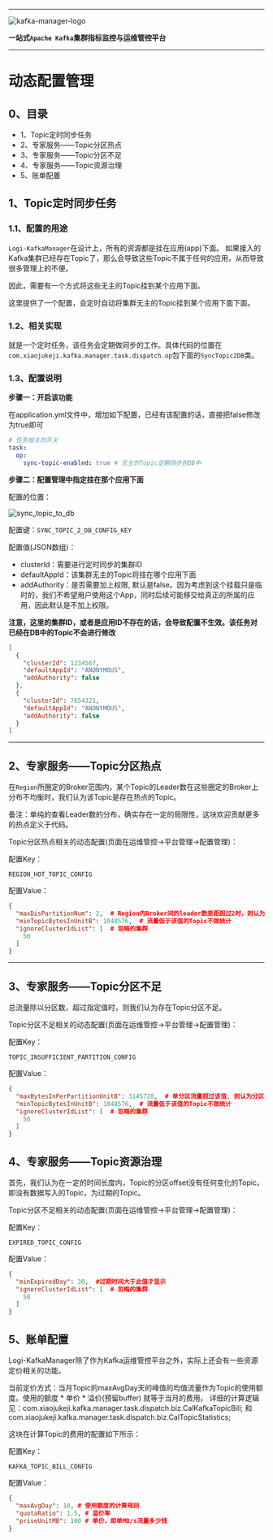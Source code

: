 
---

![kafka-manager-logo](../assets/images/common/logo_name.png)

**一站式`Apache Kafka`集群指标监控与运维管控平台**

--- 

# 动态配置管理

## 0、目录

- 1、Topic定时同步任务
- 2、专家服务——Topic分区热点
- 3、专家服务——Topic分区不足
- 4、专家服务——Topic资源治理
- 5、账单配置


## 1、Topic定时同步任务

### 1.1、配置的用途
`Logi-KafkaManager`在设计上，所有的资源都是挂在应用(app)下面。 如果接入的Kafka集群已经存在Topic了，那么会导致这些Topic不属于任何的应用，从而导致很多管理上的不便。

因此，需要有一个方式将这些无主的Topic挂到某个应用下面。

这里提供了一个配置，会定时自动将集群无主的Topic挂到某个应用下面下面。

### 1.2、相关实现

就是一个定时任务，该任务会定期做同步的工作。具体代码的位置在`com.xiaojukeji.kafka.manager.task.dispatch.op`包下面的`SyncTopic2DB`类。

### 1.3、配置说明

**步骤一：开启该功能**

在application.yml文件中，增加如下配置，已经有该配置的话，直接把false修改为true即可
```yml
# 任务相关的开关
task:
  op:
    sync-topic-enabled: true # 无主的Topic定期同步到DB中
```

**步骤二：配置管理中指定挂在那个应用下面**

配置的位置：

![sync_topic_to_db](./assets/dynamic_config_manager/sync_topic_to_db.jpg)

配置键：`SYNC_TOPIC_2_DB_CONFIG_KEY`

配置值(JSON数组)：
- clusterId：需要进行定时同步的集群ID
- defaultAppId：该集群无主的Topic将挂在哪个应用下面
- addAuthority：是否需要加上权限, 默认是false。因为考虑到这个挂载只是临时的，我们不希望用户使用这个App，同时后续可能移交给真正的所属的应用，因此默认是不加上权限。

**注意，这里的集群ID，或者是应用ID不存在的话，会导致配置不生效。该任务对已经在DB中的Topic不会进行修改**
```json
[
  {
    "clusterId": 1234567, 
    "defaultAppId": "ANONYMOUS",
    "addAuthority": false
  },
  {
    "clusterId": 7654321,
    "defaultAppId": "ANONYMOUS",
    "addAuthority": false
  }
]
```

---

## 2、专家服务——Topic分区热点

在`Region`所圈定的Broker范围内，某个Topic的Leader数在这些圈定的Broker上分布不均衡时，我们认为该Topic是存在热点的Topic。

备注：单纯的查看Leader数的分布，确实存在一定的局限性，这块欢迎贡献更多的热点定义于代码。


Topic分区热点相关的动态配置(页面在运维管控->平台管理->配置管理)：

配置Key：
```
REGION_HOT_TOPIC_CONFIG
```

配置Value：
```json
{
  "maxDisPartitionNum": 2,  # Region内Broker间的leader数差距超过2时，则认为是存在热点的Topic
  "minTopicBytesInUnitB": 1048576,  # 流量低于该值的Topic不做统计
  "ignoreClusterIdList": [  # 忽略的集群
    50
  ]
}
```

---

## 3、专家服务——Topic分区不足

总流量除以分区数，超过指定值时，则我们认为存在Topic分区不足。

Topic分区不足相关的动态配置(页面在运维管控->平台管理->配置管理)：

配置Key：
```
TOPIC_INSUFFICIENT_PARTITION_CONFIG
```

配置Value：
```json
{
  "maxBytesInPerPartitionUnitB": 3145728,  # 单分区流量超过该值, 则认为分区不去
  "minTopicBytesInUnitB": 1048576,  # 流量低于该值的Topic不做统计
  "ignoreClusterIdList": [  # 忽略的集群
    50
  ]
}
```
## 4、专家服务——Topic资源治理

首先，我们认为在一定的时间长度内，Topic的分区offset没有任何变化的Topic，即没有数据写入的Topic，为过期的Topic。

Topic分区不足相关的动态配置(页面在运维管控->平台管理->配置管理)：

配置Key：
```
EXPIRED_TOPIC_CONFIG
```

配置Value：
```json
{
  "minExpiredDay": 30,  #过期时间大于此值才显示
  "ignoreClusterIdList": [  # 忽略的集群
    50
  ]
}
```

## 5、账单配置

Logi-KafkaManager除了作为Kafka运维管控平台之外，实际上还会有一些资源定价相关的功能。

当前定价方式：当月Topic的maxAvgDay天的峰值的均值流量作为Topic的使用额度。使用的额度 * 单价 * 溢价(预留buffer) 就等于当月的费用。
详细的计算逻辑见：com.xiaojukeji.kafka.manager.task.dispatch.biz.CalKafkaTopicBill; 和 com.xiaojukeji.kafka.manager.task.dispatch.biz.CalTopicStatistics;

这块在计算Topic的费用的配置如下所示：

配置Key：
```
KAFKA_TOPIC_BILL_CONFIG
```

配置Value：

```json
{ 
  "maxAvgDay": 10, # 使用额度的计算规则
  "quotaRatio": 1.5, # 溢价率
  "priseUnitMB": 100 # 单价，即单MB/s流量多少钱
}
```
